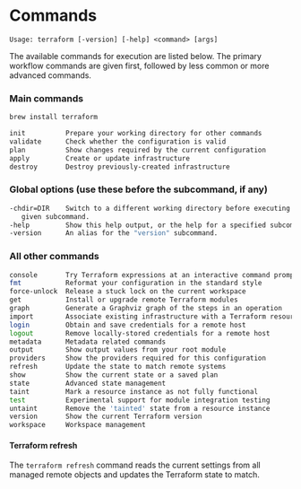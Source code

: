 # Commands

`Usage: terraform [-version] [-help] <command> [args]`

The available commands for execution are listed below. The primary workflow commands are given first, followed by less common or more advanced commands.

### Main commands

```bash
brew install terraform

init          Prepare your working directory for other commands
validate      Check whether the configuration is valid
plan          Show changes required by the current configuration
apply         Create or update infrastructure
destroy       Destroy previously-created infrastructure
```

### Global options (use these before the subcommand, if any)

```bash
-chdir=DIR    Switch to a different working directory before executing the
   given subcommand.
-help         Show this help output, or the help for a specified subcommand.
-version      An alias for the "version" subcommand.
```

### All other commands

```bash
console       Try Terraform expressions at an interactive command prompt
fmt           Reformat your configuration in the standard style
force-unlock  Release a stuck lock on the current workspace
get           Install or upgrade remote Terraform modules
graph         Generate a Graphviz graph of the steps in an operation
import        Associate existing infrastructure with a Terraform resource
login         Obtain and save credentials for a remote host
logout        Remove locally-stored credentials for a remote host
metadata      Metadata related commands
output        Show output values from your root module
providers     Show the providers required for this configuration
refresh       Update the state to match remote systems
show          Show the current state or a saved plan
state         Advanced state management
taint         Mark a resource instance as not fully functional
test          Experimental support for module integration testing
untaint       Remove the 'tainted' state from a resource instance
version       Show the current Terraform version
workspace     Workspace management
```

#### Terraform refresh

The `terraform refresh` command reads the current settings from all managed remote objects and updates the Terraform state to match.
